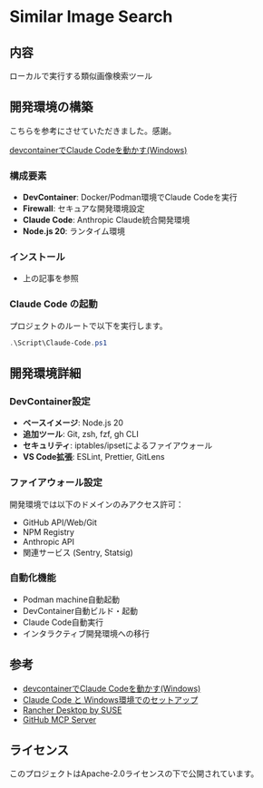 # Similar Image Search

## 内容

ローカルで実行する類似画像検索ツール

## 開発環境の構築

こちらを参考にさせていただきました。感謝。

[devcontainerでClaude Codeを動かす(Windows)](https://zenn.dev/acntechjp/articles/fc111da7542e00)

### 構成要素

- **DevContainer**: Docker/Podman環境でClaude Codeを実行
- **Firewall**: セキュアな開発環境設定
- **Claude Code**: Anthropic Claude統合開発環境
- **Node.js 20**: ランタイム環境

### インストール

- 上の記事を参照

### Claude Code の起動

プロジェクトのルートで以下を実行します。

```powershell
.\Script\Claude-Code.ps1
```

## 開発環境詳細

### DevContainer設定

- **ベースイメージ**: Node.js 20
- **追加ツール**: Git, zsh, fzf, gh CLI
- **セキュリティ**: iptables/ipsetによるファイアウォール
- **VS Code拡張**: ESLint, Prettier, GitLens

### ファイアウォール設定

開発環境では以下のドメインのみアクセス許可：

- GitHub API/Web/Git
- NPM Registry
- Anthropic API
- 関連サービス (Sentry, Statsig)

### 自動化機能

- Podman machine自動起動
- DevContainer自動ビルド・起動
- Claude Code自動実行
- インタラクティブ開発環境への移行

## 参考

- [devcontainerでClaude Codeを動かす(Windows)](https://zenn.dev/acntechjp/articles/fc111da7542e00)
- [Claude Code と Windows環境でのセットアップ](https://knaka20blue.hatenablog.com/entry/2025/01/23/125300)
- [Rancher Desktop by SUSE](https://rancherdesktop.io/)
- [GitHub MCP Server](https://github.com/github/github-mcp-server)

## ライセンス

このプロジェクトはApache-2.0ライセンスの下で公開されています。